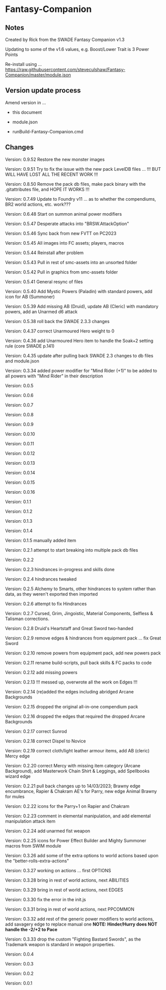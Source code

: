 # Fantasy-Companion

## Notes

Created by Rick from the SWADE Fantasy Companion v1.3

Updating to some of the v1.6 values, e.g. Boost/Lower Trait is 3 Power Points

Re-install using ... <https://raw.githubusercontent.com/steveculshaw/Fantasy-Companion/master/module.json>

## Version update process

Amend version in ...

* this document

* module.json

* runBuild-Fantasy-Companion.cmd

## Changes

Version: 0.9.52 Restore the new monster images

Version: 0.9.51 Try to fix the issue with the new pack LevelDB files ... !!! BUT WILL HAVE LOST ALL THE RECENT WORK !!!

Version: 0.8.50 Remove the pack db files, make pack binary with the .gitattributes file, and HOPE IT WORKS !!!

Version: 0.7.49 Update to Foundry v11 ... as to whether the compendiums, BR2 world actions, etc. work???

Version: 0.6.48 Start on summon animal power modifiers

Version: 0.5.47 Desperate attacks into "BRSW.AttackOption"

Version: 0.5.46 Sync back from new FVTT on PC2023

Version: 0.5.45 All images into FC assets; players, macros

Version: 0.5.44 Reinstall after problem

Version: 0.5.43 Pull in rest of smc-assets into an unsorted folder

Version: 0.5.42 Pull in graphics from smc-assets folder

Version: 0.5.41 General resync of files

Version: 0.5.40 Add Mystic Powers (Paladin) with standard powers, add icon for AB (Summoner)

Version: 0.5.39 Add missing AB (Druid), update AB (Cleric) with mandatory powers, add an Unarmed d6 attack

Version: 0.5.38 roll back the SWADE 2.3.3 changes

Version: 0.4.37 correct Unarmoured Hero weight to 0

Version: 0.4.36 add Unarmoured Hero item to handle the Soak+2 setting rule (core SWADE p.141)

Version: 0.4.35 update after pulling back SWADE 2.3 changes to db files and module.json

Version: 0.3.34 added power modifier for "Mind Rider (+1)" to be added to all powers with "Mind Rider" in their description

Version: 0.0.5  

Version: 0.0.6  

Version: 0.0.7  

Version: 0.0.8  

Version: 0.0.9  

Version: 0.0.10

Version: 0.0.11

Version: 0.0.12

Version: 0.0.13

Version: 0.0.14

Version: 0.0.15

Version: 0.0.16

Version: 0.1.1

Version: 0.1.2

Version: 0.1.3

Version: 0.1.4

Version: 0.1.5 manually added item

Version: 0.2.1 attempt to start breaking into multiple pack db files

Version: 0.2.2

Version: 0.2.3 hindrances in-progress and skills done

Version: 0.2.4 hindrances tweaked

Version: 0.2.5 Alchemy to Smarts, other hindrances to system rather than data, as they weren't exported then imported

Version: 0.2.6 attempt to fix Hindrances

Version: 0.2.7 Cursed, Grim, Jingoistic, Material Components, Selfless & Talisman corrections.

Version: 0.2.8 Druid's Heartstaff and Great Sword two-handed

Version: 0.2.9 remove edges & hindrances from equipment pack ... fix Great Sword

Version: 0.2.10 remove powers from equipment pack, add new powers pack

Version: 0.2.11 rename build-scripts, pull back skills & FC packs to code

Version: 0.2.12 add missing powers

Version: 0.2.13 !!! messed up, overwrote all the work on Edges !!!

Version: 0.2.14 (re)added the edges including abridged Arcane Backgrounds

Version: 0.2.15 dropped the original all-in-one compendium pack

Version: 0.2.16 dropped the edges that required the dropped Arcane Backgrounds

Version: 0.2.17 correct Sunrod

Version: 0.2.18 correct Dispel to Novice

Version: 0.2.19 correct cloth/light leather armour items, add AB (cleric) Mercy edge

Version: 0.2.20 correct Mercy with missing item category (Arcane Background), add Masterwork Chain Shirt & Leggings, add Spellbooks wizard edge

Version: 0.2.21 pull back changes up to 14/03/2023; Brawny edge encumbrance, Rapier & Chakram AE's for Parry, new edge Animal Brawny for mules

Version: 0.2.22 icons for the Parry+1 on Rapier and Chakram

Version: 0.2.23 comment in elemental manipulation, and add elemental manipulation attack item

Version: 0.2.24 add unarmed fist weapon

Version: 0.2.25 icons for Power Effect Builder and Mighty Summoner macros from SWIM module

Version: 0.3.26 add some of the extra options to world actions based upon the "better-rolls-extra-actions"

Version: 0.3.27 working on actions ... first OPTIONS

Version: 0.3.28 bring in rest of world actions, next ABILITIES

Version: 0.3.29 bring in rest of world actions, next EDGES

Version: 0.3.30 fix the error in the init.js

Version: 0.3.31 bring in rest of world actions, next PPCOMMON

Version: 0.3.32 add rest of the generic power modifiers to world actions, add savagery edge to replace manual one
    **NOTE: Hinder/Hurry does NOT handle the -2/+2 to Pace**

Version: 0.3.33 drop the custom "Fighting Bastard Swords", as the Trademark weapon is standard in weapon properties.

Version: 0.0.4

Version: 0.0.3

Version: 0.0.2  

Version: 0.0.1  
